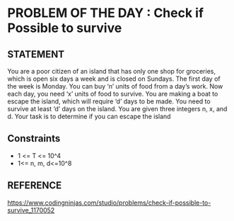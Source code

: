 # PROBLEM OF THE DAY : Check if Possible to survive

## STATEMENT 

You are a poor citizen of an island that has only one shop for groceries, which is open six days a week and is closed on Sundays. The first day of the week is Monday. You can buy ‘n’ units of food from a day’s work. Now each day, you need ‘x’ units of food to survive. You are making a boat to escape the island, which will require ‘d’ days to be made. You need to survive at least ‘d’ days on the island. You are given three integers n, x, and d. Your task is to determine if you can escape the island

## Constraints

* 1 <= T <= 10^4
* 1<= n, m, d<=10^8

## REFERENCE

https://www.codingninjas.com/studio/problems/check-if-possible-to-survive_1170052